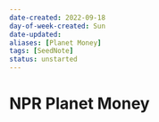 ```yaml
---
date-created: 2022-09-18
day-of-week-created: Sun
date-updated: 
aliases: [Planet Money]
tags: [SeedNote]
status: unstarted
---
```


# NPR Planet Money
